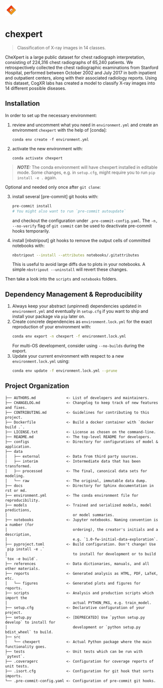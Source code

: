 <!-- These are examples of badges you might also want to add to your README. Update the URLs accordingly.
[![Project generated with PyScaffold](https://img.shields.io/badge/-PyScaffold-005CA0?logo=pyscaffold)](https://pyscaffold.org/)
[![Built Status](https://api.cirrus-ci.com/github/<USER>/chexpert.svg?branch=main)](https://cirrus-ci.com/github/<USER>/chexpert)
[![ReadTheDocs](https://readthedocs.org/projects/chexpert/badge/?version=latest)](https://chexpert.readthedocs.io/en/stable/)
[![Coveralls](https://img.shields.io/coveralls/github/<USER>/chexpert/main.svg)](https://coveralls.io/r/<USER>/chexpert)
[![PyPI-Server](https://img.shields.io/pypi/v/chexpert.svg)](https://pypi.org/project/chexpert/)
[![Conda-Forge](https://img.shields.io/conda/vn/conda-forge/chexpert.svg)](https://anaconda.org/conda-forge/chexpert)
[![Monthly Downloads](https://pepy.tech/badge/chexpert/month)](https://pepy.tech/project/chexpert)
[![Twitter](https://img.shields.io/twitter/url/http/shields.io.svg?style=social&label=Twitter)](https://twitter.com/chexpert)
-->
[![CogXR Labs](logo.png)](https://cogxrlabs.com)
# chexpert

> Classification of X-ray images in 14 classes.

CheXpert is a large public dataset for chest radiograph interpretation, consisting of 224,316 chest radiographs of 65,240 patients. We retrospectively collected the chest radiographic examinations from Stanford Hospital, performed between October 2002 and July 2017 in both inpatient and outpatient centers, along with their associated radiology reports. Using this dataset, CogXR labs has created a model to classify X-ray images into 14 different possible diseases.

## Installation

In order to set up the necessary environment:

1. review and uncomment what you need in `environment.yml` and create an environment `chexpert` with the help of [conda]:
   ```
   conda env create -f environment.yml
   ```
2. activate the new environment with:
   ```
   conda activate chexpert
   ```

> **_NOTE:_**  The conda environment will have chexpert installed in editable mode.
> Some changes, e.g. in `setup.cfg`, might require you to run `pip install -e .` again.

Optional and needed only once after `git clone`:

3. install several [pre-commit] git hooks with:
   ```bash
   pre-commit install
   # You might also want to run `pre-commit autoupdate`
   ```
   and checkout the configuration under `.pre-commit-config.yaml`.
   The `-n, --no-verify` flag of `git commit` can be used to deactivate pre-commit hooks temporarily.

4. install [nbstripout] git hooks to remove the output cells of committed notebooks with:
   ```bash
   nbstripout --install --attributes notebooks/.gitattributes
   ```
   This is useful to avoid large diffs due to plots in your notebooks.
   A simple `nbstripout --uninstall` will revert these changes.

Then take a look into the `scripts` and `notebooks` folders.

## Dependency Management & Reproducibility

1. Always keep your abstract (unpinned) dependencies updated in `environment.yml` and eventually
   in `setup.cfg` if you want to ship and install your package via `pip` later on.
2. Create concrete dependencies as `environment.lock.yml` for the exact reproduction of your
   environment with:
   ```bash
   conda env export -n chexpert -f environment.lock.yml
   ```
   For multi-OS development, consider using `--no-builds` during the export.
3. Update your current environment with respect to a new `environment.lock.yml` using:
   ```bash
   conda env update -f environment.lock.yml --prune
   ```
## Project Organization

```
├── AUTHORS.md              <- List of developers and maintainers.
├── CHANGELOG.md            <- Changelog to keep track of new features and fixes.
├── CONTRIBUTING.md         <- Guidelines for contributing to this project.
├── Dockerfile              <- Build a docker container with `docker build .`.
├── LICENSE.txt             <- License as chosen on the command-line.
├── README.md               <- The top-level README for developers.
├── configs                 <- Directory for configurations of model & application.
├── data
│   ├── external            <- Data from third party sources.
│   ├── interim             <- Intermediate data that has been transformed.
│   ├── processed           <- The final, canonical data sets for modeling.
│   └── raw                 <- The original, immutable data dump.
├── docs                    <- Directory for Sphinx documentation in rst or md.
├── environment.yml         <- The conda environment file for reproducibility.
├── models                  <- Trained and serialized models, model predictions,
│                              or model summaries.
├── notebooks               <- Jupyter notebooks. Naming convention is a number (for
│                              ordering), the creator's initials and a description,
│                              e.g. `1.0-fw-initial-data-exploration`.
├── pyproject.toml          <- Build configuration. Don't change! Use `pip install -e .`
│                              to install for development or to build `tox -e build`.
├── references              <- Data dictionaries, manuals, and all other materials.
├── reports                 <- Generated analysis as HTML, PDF, LaTeX, etc.
│   └── figures             <- Generated plots and figures for reports.
├── scripts                 <- Analysis and production scripts which import the
│                              actual PYTHON_PKG, e.g. train_model.
├── setup.cfg               <- Declarative configuration of your project.
├── setup.py                <- [DEPRECATED] Use `python setup.py develop` to install for
│                              development or `python setup.py bdist_wheel` to build.
├── src
│   └── chexpert            <- Actual Python package where the main functionality goes.
├── tests                   <- Unit tests which can be run with `pytest`.
├── .coveragerc             <- Configuration for coverage reports of unit tests.
├── .isort.cfg              <- Configuration for git hook that sorts imports.
└── .pre-commit-config.yaml <- Configuration of pre-commit git hooks.
```
